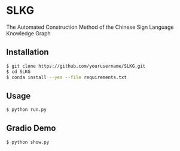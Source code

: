 # SLKG
The Automated Construction Method of the Chinese Sign Language Knowledge Graph
## Installation
```bash
$ git clone https://github.com/yourusername/SLKG.git
$ cd SLKG
$ conda install --yes --file requirements.txt
```
## Usage
```bash
$ python run.py
```
## Gradio Demo
```bash
$ python show.py
```